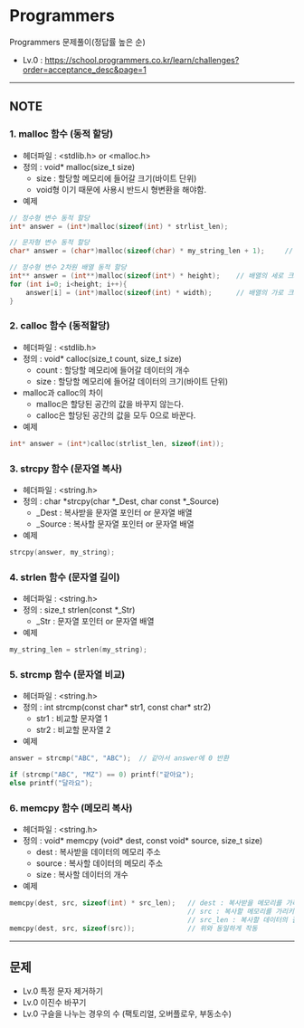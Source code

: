 # Programmers

Programmers 문제풀이(정답률 높은 순)

- Lv.0 : <https://school.programmers.co.kr/learn/challenges?order=acceptance_desc&page=1>

------


## NOTE


### 1. malloc 함수 (동적 할당)

- 헤더파일 : <stdlib.h> or <malloc.h>
- 정의 : void* malloc(size_t size)
    - size : 할당할 메모리에 들어갈  크기(바이트 단위)
    - void형 이기 때문에 사용시 반드시 형변환을 해야함.
- 예제

```c
// 정수형 변수 동적 할당
int* answer = (int*)malloc(sizeof(int) * strlist_len);

// 문자형 변수 동적 할당
char* answer = (char*)malloc(sizeof(char) * my_string_len + 1);     // char는 1바이트라서 sizeof(char)를 생략해도 무관

// 정수형 변수 2차원 배열 동적 할당
int** answer = (int**)malloc(sizeof(int*) * height);    // 배열의 세로 크기 height
for (int i=0; i<height; i++){
    answer[i] = (int*)malloc(sizeof(int) * width);      // 배열의 가로 크기 width
}
```


### 2. calloc 함수 (동적할당)

- 헤더파일 : <stdlib.h>
- 정의 : void* calloc(size_t count, size_t size)
    - count : 할당할 메모리에 들어갈 데이터의 개수
    - size : 할당할 메모리에 들어갈 데이터의 크기(바이트 단위)
- malloc과 calloc의 차이
    - malloc은 할당된 공간의 값을 바꾸지 않는다.
    - calloc은 할당된 공간의 값을 모두 0으로 바꾼다.
- 예제

```c
int* answer = (int*)calloc(strlist_len, sizeof(int));
```


### 3. strcpy 함수 (문자열 복사)
- 헤더파일 : <string.h>
- 정의 : char *strcpy(char *_Dest, char const *_Source)
    - _Dest : 복사받을 문자열 포인터 or 문자열 배열
    - _Source : 복사할 문자열 포인터 or 문자열 배열
- 예제

```c
strcpy(answer, my_string);
```


### 4. strlen 함수 (문자열 길이)

- 헤더파일 : <string.h>
- 정의 : size_t strlen(const *_Str)
    - _Str : 문자열 포인터 or 문자열 배열
- 예제

```c
my_string_len = strlen(my_string);
```


### 5. strcmp 함수 (문자열 비교) 
- 헤더파일 : <string.h>
- 정의 : int strcmp(const char* str1, const char* str2)
    - str1 : 비교할 문자열 1
    - str2 : 비교할 문자열 2
- 예제

```c
answer = strcmp("ABC", "ABC");  // 같아서 answer에 0 반환

if (strcmp("ABC", "MZ") == 0) printf("같아요");
else printf("달라요");
```


### 6. memcpy 함수 (메모리 복사)
- 헤더파일 : <string.h>
- 정의 : void* memcpy (void* dest, const void* source, size_t size)
    - dest : 복사받을 데이터의 메모리 주소
    - source : 복사할 데이터의 메모리 주소
    - size : 복사할 데이터의 개수
- 예제

```c
memcpy(dest, src, sizeof(int) * src_len);   // dest : 복사받을 메모리를 가리키는 포인터
                                            // src : 복사할 메모리를 가리키는 포인터
                                            // src_len : 복사할 데이터의 길이
memcpy(dest, src, sizeof(src));             // 위와 동일하게 작동
```


------


## 문제

- Lv.0 특정 문자 제거하기
- Lv.0 이진수 바꾸기
- Lv.0 구슬을 나누는 경우의 수 (팩토리얼, 오버플로우, 부동소수)
